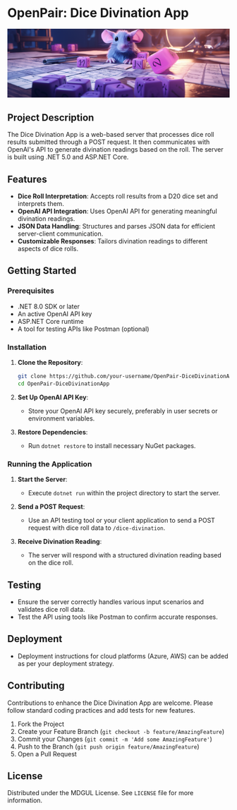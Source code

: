 # OpenPair: Dice Divination App

![Cover](images/cover.png)

## Project Description

The Dice Divination App is a web-based server that processes dice roll results submitted through a POST request. It then communicates with OpenAI's API to generate divination readings based on the roll. The server is built using .NET 5.0 and ASP.NET Core.

## Features

- **Dice Roll Interpretation**: Accepts roll results from a D20 dice set and interprets them.
- **OpenAI API Integration**: Uses OpenAI API for generating meaningful divination readings.
- **JSON Data Handling**: Structures and parses JSON data for efficient server-client communication.
- **Customizable Responses**: Tailors divination readings to different aspects of dice rolls.

## Getting Started

### Prerequisites

- .NET 8.0 SDK or later
- An active OpenAI API key
- ASP.NET Core runtime
- A tool for testing APIs like Postman (optional)

### Installation

1. **Clone the Repository**:

   ```bash
   git clone https://github.com/your-username/OpenPair-DiceDivinationApp.git
   cd OpenPair-DiceDivinationApp
   ```

2. **Set Up OpenAI API Key**:
   - Store your OpenAI API key securely, preferably in user secrets or environment variables.

3. **Restore Dependencies**:
   - Run `dotnet restore` to install necessary NuGet packages.

### Running the Application

1. **Start the Server**:
   - Execute `dotnet run` within the project directory to start the server.

2. **Send a POST Request**:
   - Use an API testing tool or your client application to send a POST request with dice roll data to `/dice-divination`.

3. **Receive Divination Reading**:
   - The server will respond with a structured divination reading based on the dice roll.

## Testing

- Ensure the server correctly handles various input scenarios and validates dice roll data.
- Test the API using tools like Postman to confirm accurate responses.

## Deployment

- Deployment instructions for cloud platforms (Azure, AWS) can be added as per your deployment strategy.

## Contributing

Contributions to enhance the Dice Divination App are welcome. Please follow standard coding practices and add tests for new features.

1. Fork the Project
2. Create your Feature Branch (`git checkout -b feature/AmazingFeature`)
3. Commit your Changes (`git commit -m 'Add some AmazingFeature'`)
4. Push to the Branch (`git push origin feature/AmazingFeature`)
5. Open a Pull Request

## License

Distributed under the MDGUL License. See `LICENSE` file for more information.
